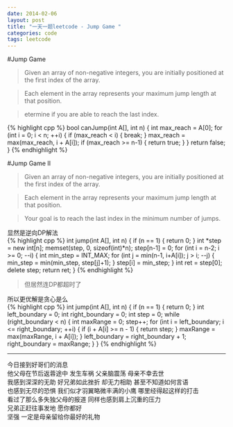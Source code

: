 ```yaml
---
date: 2014-02-06
layout: post
title: "一天一题leetcode - Jump Game "
categories: code
tags: leetcode
---
```


#Jump Game
>Given an array of non-negative integers, you are initially positioned at the first index of the array.   

<!--more-->
>Each element in the array represents your maximum jump length at that position.   

>etermine if you are able to reach the last index.   

{% highlight cpp %}
bool canJump(int A[], int n) {
    int max_reach = A[0];
    for (int i = 0; i < n; ++i) {
        if (max_reach < i) {
            break;
        }
        max_reach = max(max_reach, i + A[i]);
        if (max_reach >= n-1) {
            return true;
        }
    }
    return false;
}
{% endhighlight %}

#Jump Game II

>Given an array of non-negative integers, you are initially positioned at the first index of the array.   

>Each element in the array represents your maximum jump length at that position.   

>Your goal is to reach the last index in the minimum number of jumps.   

显然是逆向DP解法   
{% highlight cpp %}
int jump(int A[], int n) {
    if (n == 1) {
        return 0;
    }
    int *step = new int[n];
    memset(step, 0, sizeof(int)*n);
    step[n-1] = 0;
    for (int i = n-2; i >= 0; --i) {
        int min_step = INT_MAX;
        for (int j = min(n-1, i+A[i]); j > i; --j) {
            min_step = min(min_step, step[j]+1);
        }
        step[i] = min_step;
    }
    int ret = step[0];
    delete step;
    return ret;
}
{% endhighlight %}
>但居然连DP都超时了   

所以更优解是贪心是么   
{% highlight cpp %}
int jump(int A[], int n) {
    if (n == 1) {
        return 0;
    }
    int left_boundary = 0;
    int right_boundary = 0;
    int step = 0;
    while (right_boundary < n) {
        int maxRange = 0;
        step++;
        for (int i = left_boundary; i <= right_boundary; ++i) {
            if (i + A[i] >= n - 1) {
                return step;
            }
            maxRange = max(maxRange, i + A[i]);
        }
        left_boundary = right_boundary + 1;
        right_boundary = maxRange;
    }
}
{% endhighlight %}

---
今日接到好哥们的消息   
他父母在节后返蓉途中 发生车祸 父亲脑震荡 母亲不幸去世   
我感到深深的无助 好兄弟如此挫折 却无力相助 甚至不知道如何言语   
也感到无尽的恐惧 我们似才羽翼略微丰满的小鹰 哪里经得起这样的打击   
看过了那么多失独父母的报道 同样也感到肩上沉重的压力   
兄弟正赶往事发地 愿你都好   
坚强 一定是母亲留给你最好的礼物   